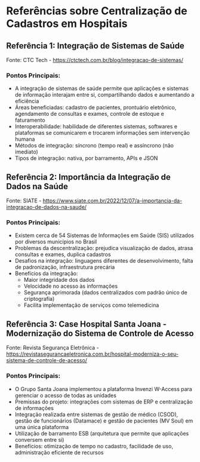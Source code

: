 # Referências sobre Centralização de Cadastros em Hospitais

## Referência 1: Integração de Sistemas de Saúde
Fonte: CTC Tech - https://ctctech.com.br/blog/integracao-de-sistemas/

### Pontos Principais:
- A integração de sistemas de saúde permite que aplicações e sistemas de informação interajam entre si, compartilhando dados e aumentando a eficiência
- Áreas beneficiadas: cadastro de pacientes, prontuário eletrônico, agendamento de consultas e exames, controle de estoque e faturamento
- Interoperabilidade: habilidade de diferentes sistemas, softwares e plataformas se comunicarem e trocarem informações sem intervenção humana
- Métodos de integração: síncrono (tempo real) e assíncrono (não imediato)
- Tipos de integração: nativa, por barramento, APIs e JSON

## Referência 2: Importância da Integração de Dados na Saúde
Fonte: SIATE - https://www.siate.com.br/2022/12/07/a-importancia-da-integracao-de-dados-na-saude/

### Pontos Principais:
- Existem cerca de 54 Sistemas de Informações em Saúde (SIS) utilizados por diversos municípios no Brasil
- Problemas da descentralização: prejudica visualização de dados, atrasa consultas e exames, duplica cadastros
- Desafios na integração: linguagens diferentes de desenvolvimento, falta de padronização, infraestrutura precária
- Benefícios da integração:
  - Maior integridade dos dados
  - Velocidade no acesso às informações
  - Segurança aprimorada (dados centralizados com padrão único de criptografia)
  - Facilita implementação de serviços como telemedicina

## Referência 3: Case Hospital Santa Joana - Modernização do Sistema de Controle de Acesso
Fonte: Revista Segurança Eletrônica - https://revistasegurancaeletronica.com.br/hospital-moderniza-o-seu-sistema-de-controle-de-acesso/

### Pontos Principais:
- O Grupo Santa Joana implementou a plataforma Invenzi W-Access para gerenciar o acesso de todas as unidades
- Premissas do projeto: integrações com sistemas de ERP e centralização de informações
- Integração realizada entre sistemas de gestão de médico (CSOD), gestão de funcionários (Datamace) e gestão de pacientes (MV Soul) em uma única plataforma
- Utilização de barramento ESB (arquitetura que permite que aplicações conversem entre si)
- Benefícios: otimização de tempo no cadastro, facilidade de uso, administração eficiente de recursos
